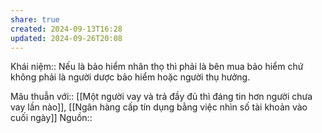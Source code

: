 ```yaml
---
share: true
created: 2024-09-13T16:28
updated: 2024-09-26T20:08
---
```

Khái niệm:: 
Nếu là bảo hiểm nhân thọ thì phải là bên mua bảo hiểm chứ không phải là người dược bảo hiểm hoặc người thụ hưởng.

Mâu thuẫn với:: [[Một người vay và trả đầy đủ thì đáng tin hơn người chưa vay lần nào]], [[Ngân hàng cấp tín dụng bằng việc nhìn số tài khoản vào cuối ngày]]
Nguồn:: 
